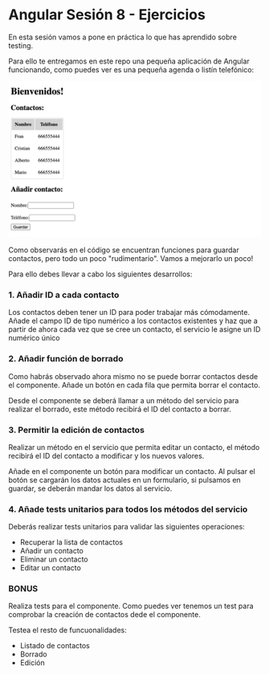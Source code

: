 # Angular Sesión 8 - Ejercicios

En esta sesión vamos a pone en práctica lo que has aprendido sobre testing.

Para ello te entregamos en este repo una pequeña aplicación de Angular funcionando, como puedes ver es una pequeña agenda o listín telefónico:

![assets/image-1.png](assets/image-1.png)

Como observarás en el  código se encuentran funciones para guardar contactos, pero todo un poco "rudimentario". Vamos a mejorarlo un poco!

Para ello debes llevar a cabo los siguientes desarrollos:

### 1. **Añadir ID a cada contacto**

Los contactos deben tener un ID para poder trabajar más cómodamente. Añade el campo ID de tipo numérico a los contactos existentes y haz que a partir de ahora cada vez que se cree un contacto, el servicio le asigne un ID numérico único

### 2. Añadir función de borrado

Como habrás observado ahora mismo no se puede borrar contactos desde el componente. Añade un botón en cada fila que permita borrar el contacto.

Desde el componente se deberá llamar a un método del servicio para realizar el borrado, este método recibirá el ID del contacto a borrar.

### 3. Permitir la edición de contactos

Realizar un método en el servicio que permita editar un contacto, el  método recibirá el ID del contacto a modificar y los nuevos valores.

Añade en el componente un botón para modificar un contacto. Al pulsar el botón se cargarán los datos actuales en un formulario, si pulsamos en guardar, se deberán mandar los datos al servicio.

### 4. Añade tests unitarios para todos los métodos del servicio

Deberás realizar tests unitarios para validar las siguientes operaciones:

- Recuperar la lista de contactos
- Añadir un contacto
- Eliminar un contacto
- Editar un contacto

### **BONUS**

Realiza tests para el componente. Como puedes ver tenemos un test para comprobar la creación de contactos dede el componente.

Testea el resto de funcuonalidades:

- Listado de contactos
- Borrado
- Edición